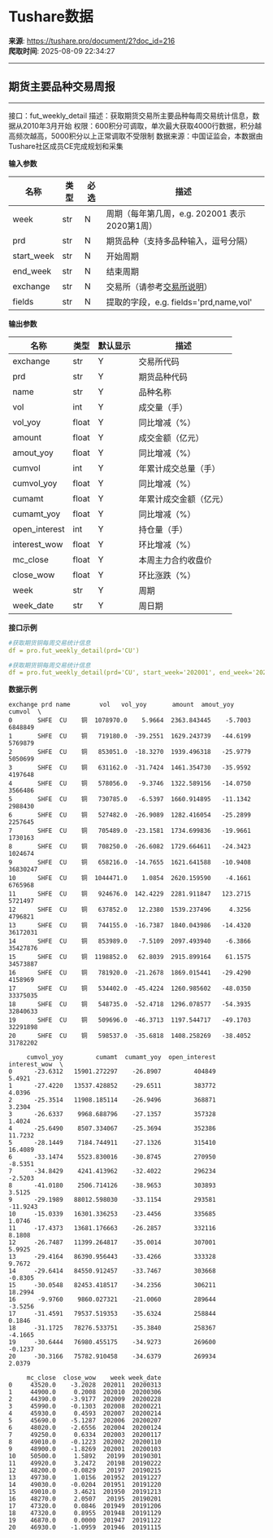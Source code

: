 # Tushare数据

**来源**: https://tushare.pro/document/2?doc_id=216  
**爬取时间**: 2025-08-09 22:34:27

---

## 期货主要品种交易周报

---

接口：fut\_weekly\_detail
描述：获取期货交易所主要品种每周交易统计信息，数据从2010年3月开始
权限：600积分可调取，单次最大获取4000行数据，积分越高频次越高，5000积分以上正常调取不受限制
数据来源：中国证监会，本数据由Tushare社区成员CE完成规划和采集

**输入参数**

| 名称 | 类型 | 必选 | 描述 |
| --- | --- | --- | --- |
| week | str | N | 周期（每年第几周，e.g. 202001 表示2020第1周） |
| prd | str | N | 期货品种（支持多品种输入，逗号分隔） |
| start\_week | str | N | 开始周期 |
| end\_week | str | N | 结束周期 |
| exchange | str | N | 交易所（请参考[交易所说明](https://tushare.pro/document/2?doc_id=134)） |
| fields | str | N | 提取的字段，e.g. fields='prd,name,vol' |

**输出参数**

| 名称 | 类型 | 默认显示 | 描述 |
| --- | --- | --- | --- |
| exchange | str | Y | 交易所代码 |
| prd | str | Y | 期货品种代码 |
| name | str | Y | 品种名称 |
| vol | int | Y | 成交量（手） |
| vol\_yoy | float | Y | 同比增减（%） |
| amount | float | Y | 成交金额（亿元） |
| amout\_yoy | float | Y | 同比增减（%） |
| cumvol | int | Y | 年累计成交总量（手） |
| cumvol\_yoy | float | Y | 同比增减（%） |
| cumamt | float | Y | 年累计成交金额（亿元） |
| cumamt\_yoy | float | Y | 同比增减（%） |
| open\_interest | int | Y | 持仓量（手） |
| interest\_wow | float | Y | 环比增减（%） |
| mc\_close | float | Y | 本周主力合约收盘价 |
| close\_wow | float | Y | 环比涨跌（%） |
| week | str | Y | 周期 |
| week\_date | str | Y | 周日期 |

**接口示例**

```yaml
#获取期货铜每周交易统计信息
df = pro.fut_weekly_detail(prd='CU')

#获取期货铜每周交易统计信息
df = pro.fut_weekly_detail(prd='CU', start_week='202001', end_week='202003', fields='prd,name,vol,amount')
```

**数据示例**

```
exchange prd name        vol   vol_yoy       amount  amout_yoy    cumvol  \
0       SHFE  CU    铜  1078970.0    5.9664  2363.843445    -5.7003   6848849
1       SHFE  CU    铜   719180.0  -39.2551  1629.243739   -44.6199   5769879
2       SHFE  CU    铜   853051.0  -18.3270  1939.496318   -25.9779   5050699
3       SHFE  CU    铜   631162.0  -31.7424  1461.354730   -35.9592   4197648
4       SHFE  CU    铜   578056.0   -9.3746  1322.589156   -14.0750   3566486
5       SHFE  CU    铜   730785.0   -6.5397  1660.914895   -11.1342   2988430
6       SHFE  CU    铜   527482.0  -26.9089  1282.416054   -25.2899   2257645
7       SHFE  CU    铜   705489.0  -23.1581  1734.699836   -19.9661   1730163
8       SHFE  CU    铜   708250.0  -26.6082  1729.664611   -24.3423   1024674
9       SHFE  CU    铜   658216.0  -14.7655  1621.641588   -10.9408  36830247
10      SHFE  CU    铜  1044471.0    1.0854  2620.159590    -4.1661   6765968
11      SHFE  CU    铜   924676.0  142.4229  2281.911847   123.2715   5721497
12      SHFE  CU    铜   637852.0   12.2380  1539.237496     4.3256   4796821
13      SHFE  CU    铜   744155.0  -16.7387  1840.043986   -14.4320  36172031
14      SHFE  CU    铜   853989.0   -7.5109  2097.493940    -6.3866  35427876
15      SHFE  CU    铜  1198852.0   62.8039  2915.899164    61.1575  34573887
16      SHFE  CU    铜   781920.0  -21.2678  1869.015441   -29.4290   4158969
17      SHFE  CU    铜   534402.0  -45.4224  1260.985602   -48.0350  33375035
18      SHFE  CU    铜   548735.0  -52.4718  1296.078577   -54.3935  32840633
19      SHFE  CU    铜   509696.0  -46.3713  1197.544717   -49.1703  32291898
20      SHFE  CU    铜   598537.0  -35.6818  1408.258269   -38.4052  31782202

     cumvol_yoy         cumamt  cumamt_yoy  open_interest  interest_wow  \
0      -23.6312   15901.272297    -26.8907         404849        5.4921
1      -27.4220   13537.428852    -29.6511         383772        4.0396
2      -25.3514   11908.185114    -26.9496         368871        3.2304
3      -26.6337    9968.688796    -27.1357         357328        1.4024
4      -25.6490    8507.334067    -25.3694         352386       11.7232
5      -28.1449    7184.744911    -27.1326         315410       16.4089
6      -33.1474    5523.830016    -30.8745         270950       -8.5351
7      -34.8429    4241.413962    -32.4022         296234       -2.5203
8      -41.0180    2506.714126    -38.9653         303893        3.5125
9      -29.1989   88012.598030    -33.1154         293581      -11.9243
10     -15.0339   16301.336253    -23.4456         335685        1.0746
11     -17.4373   13681.176663    -26.2857         332116        8.1808
12     -26.7487   11399.264817    -35.0014         307001        5.9925
13     -29.4164   86390.956443    -33.4266         333328        9.7672
14     -29.6414   84550.912457    -33.7467         303668       -0.8305
15     -30.0548   82453.418517    -34.2356         306211       18.2994
16      -9.9760    9860.027321    -21.0060         289644       -3.5256
17     -31.4591   79537.519353    -35.6324         258844        0.1846
18     -31.1725   78276.533751    -35.3840         258367       -4.1665
19     -30.6444   76980.455175    -34.9273         269600       -0.1237
20     -30.3166   75782.910458    -34.6379         269934        2.0379

     mc_close  close_wow    week week_date
0     43520.0    -3.2028  202011  20200313
1     44900.0     0.2008  202010  20200306
2     44390.0    -3.9177  202009  20200228
3     45990.0    -0.1303  202008  20200221
4     45930.0     0.4593  202007  20200214
5     45690.0    -5.1287  202006  20200207
6     48020.0    -2.6556  202004  20200124
7     49250.0     0.6334  202003  20200117
8     49010.0    -0.1223  202002  20200110
9     48900.0    -1.8269  202001  20200103
10    50500.0     1.5892   20199  20190301
11    49920.0     3.2472   20198  20190222
12    48200.0    -0.0829   20197  20190215
13    49730.0     1.0156  201952  20191227
14    49030.0    -0.0204  201951  20191220
15    49010.0     3.4621  201950  20191213
16    48270.0     2.0507   20195  20190201
17    47320.0     0.0846  201949  20191206
18    47320.0     0.8955  201948  20191129
19    46870.0     0.0000  201947  20191122
20    46930.0    -1.0959  201946  20191115
```
